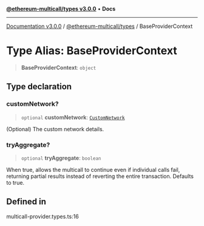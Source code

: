 [**@ethereum-multicall/types v3.0.0**](../README.md) • **Docs**

***

[Documentation v3.0.0](../../../packages.md) / [@ethereum-multicall/types](../README.md) / BaseProviderContext

# Type Alias: BaseProviderContext

> **BaseProviderContext**: `object`

## Type declaration

### customNetwork?

> `optional` **customNetwork**: [`CustomNetwork`](CustomNetwork.md)

(Optional) The custom network details.

### tryAggregate?

> `optional` **tryAggregate**: `boolean`

When true, allows the multicall to continue even if individual calls fail, returning partial results instead of reverting the entire transaction.
Defaults to true.

## Defined in

multicall-provider.types.ts:16
